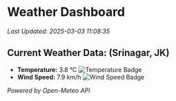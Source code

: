
# Weather Dashboard

_Last Updated: 2025-03-03 11:08:35_

## Current Weather Data: (Srinagar, JK)
- **Temperature:** 3.8 °C ![Temperature Badge](https://img.shields.io/badge/Temperature-Low%20Temp-blue)
- **Wind Speed:** 7.9 km/h ![Wind Speed Badge](https://img.shields.io/badge/Wind%20Speed-Light%20Wind-blue)

*Powered by Open-Meteo API*

